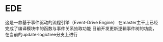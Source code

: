 # EDE
这是一款基于事件驱动的流程引擎（Event-Drive Engine）
在master主干上已经完成了编译模块中的函数与事件关系抽取功能
目前开发更新逻辑事件树的功能，在当前的update-logictree分支上进行
